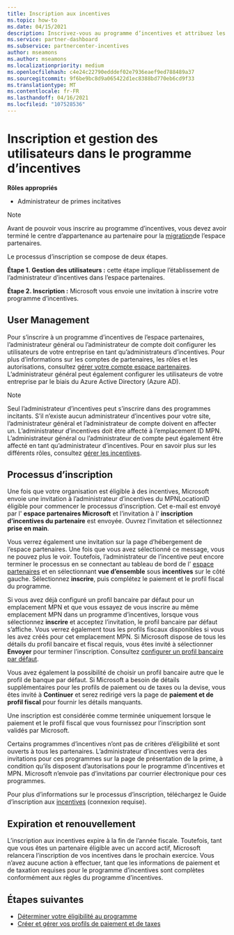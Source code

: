 ```yaml
---
title: Inscription aux incentives
ms.topic: how-to
ms.date: 04/15/2021
description: Inscrivez-vous au programme d’incentives et attribuez les rôles nécessaires à la gestion des utilisateurs. Cet article décrit le processus d’inscription.
ms.service: partner-dashboard
ms.subservice: partnercenter-incentives
author: mseamons
ms.author: mseamons
ms.localizationpriority: medium
ms.openlocfilehash: c4e24c22790edddef02e7936eaef9ed788489a37
ms.sourcegitcommit: 9f6be9bc8d9a065422d1ec8388bd770eb6cd9f33
ms.translationtype: MT
ms.contentlocale: fr-FR
ms.lasthandoff: 04/16/2021
ms.locfileid: "107528536"
---
```

# <a name="enrollment-and-user-management-in-the-incentives-program"></a>Inscription et gestion des utilisateurs dans le programme d’incentives

**Rôles appropriés**

- Administrateur de primes incitatives

>[!NOTE]
>Avant de pouvoir vous inscrire au programme d’incentives, vous devez avoir terminé le centre d’appartenance au partenaire pour la [migration](prepare-pmc-pc-migration.md)de l’espace partenaires.

Le processus d’inscription se compose de deux étapes.

**Étape 1. Gestion des utilisateurs :** cette étape implique l’établissement de l’administrateur d’incentives dans l’espace partenaires.

**Étape 2. Inscription :** Microsoft vous envoie une invitation à inscrire votre programme d’incentives.

## <a name="user-management"></a>User Management

Pour s’inscrire à un programme d’incentives de l’espace partenaires, l’administrateur général ou l’administrateur de compte doit configurer les utilisateurs de votre entreprise en tant qu’administrateurs d’incentives. Pour plus d’informations sur les comptes de partenaires, les rôles et les autorisations, consultez [gérer votre compte espace partenaires](partner-center-account-setup.md). L’administrateur général peut également configurer les utilisateurs de votre entreprise par le biais du Azure Active Directory (Azure AD).

>[!NOTE]
>Seul l’administrateur d’incentives peut s’inscrire dans des programmes incitants. S’il n’existe aucun administrateur d’incentives pour votre site, l’administrateur général et l’administrateur de compte doivent en affecter un. L’administrateur d’incentives doit être affecté à l’emplacement ID MPN. L’administrateur général ou l’administrateur de compte peut également être affecté en tant qu’administrateur d’incentives. Pour en savoir plus sur les différents rôles, consultez [gérer les incentives](permissions-overview.md#manage-incentives).

## <a name="enrollment-process"></a>Processus d’inscription

Une fois que votre organisation est éligible à des incentives, Microsoft envoie une invitation à l’administrateur d’incentives du MPNLocationID éligible pour commencer le processus d’inscription. Cet e-mail est envoyé par l' **espace partenaires Microsoft** et l’invitation à l' **inscription d’incentives du partenaire** est envoyée. Ouvrez l’invitation et sélectionnez **prise en main**.

Vous verrez également une invitation sur la page d’hébergement de l’espace partenaires. Une fois que vous avez sélectionné ce message, vous ne pouvez plus le voir. Toutefois, l’administrateur de l’incentive peut encore terminer le processus en se connectant au tableau de bord de l' [espace partenaires](https://partner.microsoft.com/dashboard/) et en sélectionnant **vue d’ensemble** sous **incentives** sur le côté gauche. Sélectionnez **inscrire**, puis complétez le paiement et le profil fiscal du programme.

Si vous avez déjà configuré un profil bancaire par défaut pour un emplacement MPN et que vous essayez de vous inscrire au même emplacement MPN dans un programme d’incentives, lorsque vous sélectionnez **inscrire** et acceptez l’invitation, le profil bancaire par défaut s’affiche. Vous verrez également tous les profils fiscaux disponibles si vous les avez créés pour cet emplacement MPN. Si Microsoft dispose de tous les détails du profil bancaire et fiscal requis, vous êtes invité à sélectionner **Envoyer** pour terminer l’inscription. Consultez [configurer un profil bancaire par défaut](incentives-create-and-manage-your-payout-and-tax-profiles.md#set-up-a-default-bank-profile).

Vous avez également la possibilité de choisir un profil bancaire autre que le profil de banque par défaut. Si Microsoft a besoin de détails supplémentaires pour les profils de paiement ou de taxes ou la devise, vous êtes invité à **Continuer** et serez redirigé vers la page de **paiement et de profil fiscal** pour fournir les détails manquants. 

Une inscription est considérée comme terminée uniquement lorsque le paiement et le profil fiscal que vous fournissez pour l’inscription sont validés par Microsoft.

Certains programmes d’incentives n’ont pas de critères d’éligibilité et sont ouverts à tous les partenaires. L’administrateur d’incentives verra des invitations pour ces programmes sur la page de présentation de la prime, à condition qu’ils disposent d’autorisations pour le programme d’incentives et MPN. Microsoft n’envoie pas d’invitations par courrier électronique pour ces programmes.

Pour plus d’informations sur le processus d’inscription, téléchargez le Guide d’inscription aux [incentives](https://partner.microsoft.com/resources/detail/partner-center-incentives-enrollment-pdf) (connexion requise).

## <a name="expiration-and-renewal"></a>Expiration et renouvellement

L’inscription aux incentives expire à la fin de l’année fiscale. Toutefois, tant que vous êtes un partenaire éligible avec un accord actif, Microsoft relancera l’inscription de vos incentives dans le prochain exercice. Vous n’avez aucune action à effectuer, tant que les informations de paiement et de taxation requises pour le programme d’incentives sont complètes conformément aux règles du programme d’incentives.

## <a name="next-steps"></a>Étapes suivantes

- [Déterminer votre éligibilité au programme](incentives-determined-your-program-eligibility.md)
- [Créer et gérer vos profils de paiement et de taxes](incentives-create-and-manage-your-payout-and-tax-profiles.md)
